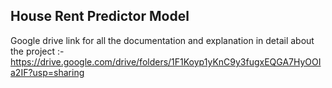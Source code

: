 ## House Rent Predictor Model 

Google drive link for all the documentation and explanation in detail about the project :- https://drive.google.com/drive/folders/1F1Koyp1yKnC9y3fugxEQGA7HyOOIa2IF?usp=sharing

